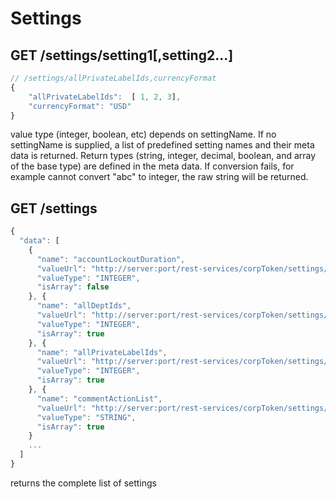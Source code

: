 # Settings

## GET /settings/setting1[,setting2...]

``` javascript
// /settings/allPrivateLabelIds,currencyFormat
{
    "allPrivateLabelIds":  [ 1, 2, 3],
    "currencyFormat": "USD"
}
```

value type (integer, boolean, etc) depends on settingName.
If no settingName is supplied, a list of predefined setting names and their meta data is returned. Return types (string, integer, decimal, boolean, and array of the base type) are defined in the meta data. If conversion fails, for example cannot convert "abc" to integer, the raw string will be returned.

## GET /settings

``` javascript
{
  "data": [
    {
      "name": "accountLockoutDuration",
      "valueUrl": "http://server:port/rest-services/corpToken/settings/accountLockoutDuration",
      "valueType": "INTEGER",
      "isArray": false
    }, {
      "name": "allDeptIds",
      "valueUrl": "http://server:port/rest-services/corpToken/settings/allDeptIds",
      "valueType": "INTEGER",
      "isArray": true
    }, {
      "name": "allPrivateLabelIds",
      "valueUrl": "http://server:port/rest-services/corpToken/settings/allPrivateLabelIds",
      "valueType": "INTEGER",
      "isArray": true
    }, {
      "name": "commentActionList",
      "valueUrl": "http://server:port/rest-services/corpToken/settings/commentActionList",
      "valueType": "STRING",
      "isArray": true
    }
    ...
  ]
}
```

returns the complete list of settings
